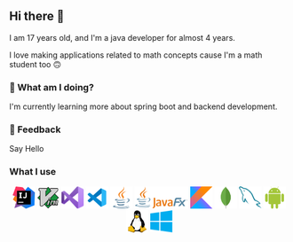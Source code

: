 ## Hi there 👋
I am 17 years old, and I'm a java developer for almost 4 years.

I love making applications related to math concepts cause I'm a math student too 🙃

### 🌱 What am I doing?

I'm currently learning more about spring boot and backend development.

### 💬 Feedback

Say Hello

### What I use

<div align=center>
  <img src="icons/intellij-icon.svg" width=40 height=40 alt="Intellij Idea">
  <img src="icons/vim-icon.svg" width=40 height=40 alt="Vim">
  <img src="icons/visual-studio-icon.svg" width=40 height=40 alt="Visual Studio">
  <img src="icons/vscode-icon.svg" width=40 height=40 alt="VSCode">
  <img src="icons/java-icon.svg" width=40 height=40 alt="Java">
  <img src="icons/JavaFX_Logo.png" height=40 alt="JavaFX">
  <img src="icons/kotlinlang-icon.svg" width=40 height=40 alt="Kotlin">
  <img src="icons/mongodb-icon.svg" width=40 height=40 alt="MongoDB">
  <img src="icons/mysql-icon.svg" width=40 height=40 alt="MySQL">
  <img src="icons/android-icon.svg" width=40 height=40 alt="Android">
  <img src="icons/linux-icon.svg" width=40 height=40 alt="Linux">
  <img src="icons/windows-icon.svg" width=40 height=40 alt="Windows">
</div>
